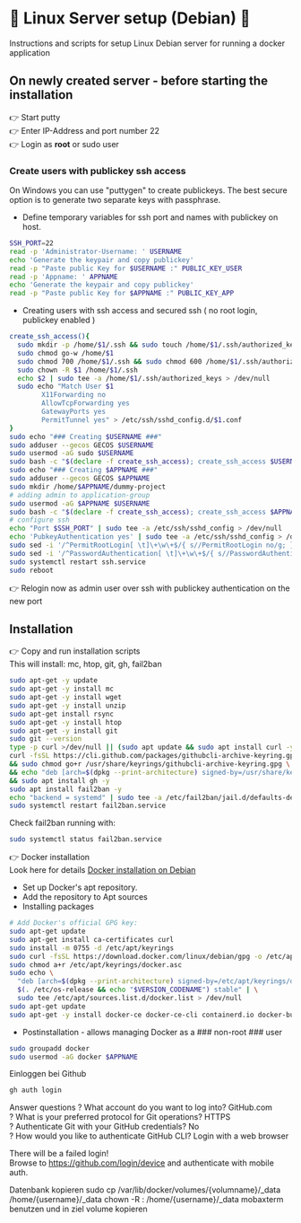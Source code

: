 # 🚀 Linux Server setup (Debian) 🚀
Instructions and scripts for setup Linux Debian server for running a docker application 
## On newly created server - before starting the installation 
👉 Start putty<br>
👉 Enter IP-Address and port number 22<br>
👉 Login as **root** or sudo user<br>

### Create users with publickey ssh access  

On Windows you can use "puttygen" to create publickeys. 
The best secure option is to generate two separate keys with passphrase.<br>

* Define temporary variables for ssh port and names with publickey on host.
```sh
SSH_PORT=22
read -p 'Administrator-Username: ' USERNAME
echo 'Generate the keypair and copy publickey'
read -p "Paste public Key for $USERNAME :" PUBLIC_KEY_USER
read -p 'Appname: ' APPNAME
echo 'Generate the keypair and copy publickey'
read -p "Paste public Key for $APPNAME :" PUBLIC_KEY_APP
```

* Creating users with ssh access and secured ssh ( no root login, publickey enabled ) 

```sh
create_ssh_access(){
  sudo mkdir -p /home/$1/.ssh && sudo touch /home/$1/.ssh/authorized_keys
  sudo chmod go-w /home/$1
  sudo chmod 700 /home/$1/.ssh && sudo chmod 600 /home/$1/.ssh/authorized_keys
  sudo chown -R $1 /home/$1/.ssh
  echo $2 | sudo tee -a /home/$1/.ssh/authorized_keys > /dev/null
  sudo echo "Match User $1
        X11Forwarding no
        AllowTcpForwarding yes
        GatewayPorts yes
        PermitTunnel yes" > /etc/ssh/sshd_config.d/$1.conf
}
sudo echo "### Creating $USERNAME ###"
sudo adduser --gecos GECOS $USERNAME
sudo usermod -aG sudo $USERNAME
sudo bash -c "$(declare -f create_ssh_access); create_ssh_access $USERNAME '$PUBLIC_KEY_USER'"
sudo echo "### Creating $APPNAME ###"
sudo adduser --gecos GECOS $APPNAME
sudo mkdir /home/$APPNAME/dummy-project
# adding admin to application-group
sudo usermod -aG $APPNAME $USERNAME
sudo bash -c "$(declare -f create_ssh_access); create_ssh_access $APPNAME '$PUBLIC_KEY_APP'"
# configure ssh
echo "Port $SSH_PORT" | sudo tee -a /etc/ssh/sshd_config > /dev/null
echo 'PubkeyAuthentication yes' | sudo tee -a /etc/ssh/sshd_config > /dev/null
sudo sed -i '/^PermitRootLogin[ \t]\+\w\+$/{ s//PermitRootLogin no/g; }' /etc/ssh/sshd_config
sudo sed -i '/^PasswordAuthentication[ \t]\+\w\+$/{ s//PasswordAuthentication no/g; }' /etc/ssh/sshd_config
sudo systemctl restart ssh.service
sudo reboot
```
👉 Relogin now as admin user over ssh with publickey authentication on the new port

## Installation
👉 Copy and run installation scripts<br>
This will install: mc, htop, git, gh, fail2ban<br>

```sh
sudo apt-get -y update
sudo apt-get -y install mc
sudo apt-get -y install wget
sudo apt-get -y install unzip
sudo apt-get install rsync
sudo apt-get -y install htop
sudo apt-get -y install git
sudo git --version
type -p curl >/dev/null || (sudo apt update && sudo apt install curl -y)
curl -fsSL https://cli.github.com/packages/githubcli-archive-keyring.gpg | sudo dd of=/usr/share/keyrings/githubcli-archive-keyring.gpg \
&& sudo chmod go+r /usr/share/keyrings/githubcli-archive-keyring.gpg \
&& echo "deb [arch=$(dpkg --print-architecture) signed-by=/usr/share/keyrings/githubcli-archive-keyring.gpg] https://cli.github.com/packages stable main" | sudo tee /etc/apt/sources.list.d/github-cli.list > /dev/null \
&& sudo apt install gh -y
sudo apt install fail2ban -y
echo "backend = systemd" | sudo tee -a /etc/fail2ban/jail.d/defaults-debian.conf > /dev/null
sudo systemctl restart fail2ban.service
```
Check fail2ban running with:
```sh
sudo systemctl status fail2ban.service
```

👉 Docker installation<br>
Look here for details 
[Docker installation on Debian](https://docs.docker.com/engine/install/debian/)<br>
- Set up Docker's apt repository.
- Add the repository to Apt sources 
- Installing packages
```sh
# Add Docker's official GPG key:
sudo apt-get update
sudo apt-get install ca-certificates curl
sudo install -m 0755 -d /etc/apt/keyrings
sudo curl -fsSL https://download.docker.com/linux/debian/gpg -o /etc/apt/keyrings/docker.asc
sudo chmod a+r /etc/apt/keyrings/docker.asc
sudo echo \
  "deb [arch=$(dpkg --print-architecture) signed-by=/etc/apt/keyrings/docker.asc] https://download.docker.com/linux/debian \
  $(. /etc/os-release && echo "$VERSION_CODENAME") stable" | \
  sudo tee /etc/apt/sources.list.d/docker.list > /dev/null
sudo apt-get update
sudo apt-get -y install docker-ce docker-ce-cli containerd.io docker-buildx-plugin docker-compose-plugin
```

- Postinstallation - allows managing Docker as a ### non-root ### user
```sh
sudo groupadd docker
sudo usermod -aG docker $APPNAME
```
Einloggen bei Github
```sh
gh auth login
```
Answer questions 
? What account do you want to log into? GitHub.com<br>
? What is your preferred protocol for Git operations? HTTPS <br>
? Authenticate Git with your GitHub credentials? No <br>
? How would you like to authenticate GitHub CLI? Login with a web browser<br>

There will be a failed login! <br>
Browse to https://github.com/login/device and authenticate with mobile auth.

Datenbank kopieren
sudo cp /var/lib/docker/volumes/{volumname}/_data /home/{username}/_data
chown -R <user>:<group> /home/{username}/_data
mobaxterm benutzen und in ziel volume kopieren